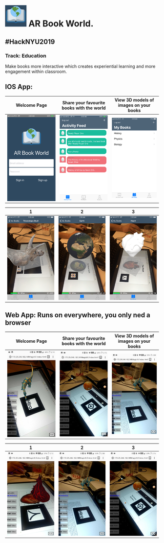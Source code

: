 # <img src="https://github.com/mixemer/AR-Book-World/blob/master/images/logo6.png" width="70"> AR Book World. 
## #HackNYU2019
### Track: Education


Make books more interactive which creates experiential learning and more engagement within classroom.

## IOS App:
Welcome Page                 |Share your favourite books with the world | View 3D models of images on your books
:---------------------------:|:------------------------------:|:------------------------------:
![](images/Welcome.PNG)      |  ![](images/Activity-Feed.PNG) | ![](images/myBooks.PNG)



1                            |  2                             | 3
:---------------------------:|:------------------------------:|:------------------------------:
![](images/Skull2.PNG)      |  ![](images/Earth.PNG)         | ![](images/Heart.PNG)


## Web App: Runs on everywhere, you only ned a browser
Welcome Page                 |Share your favourite books with the world | View 3D models of images on your books
:---------------------------:|:------------------------------:|:------------------------------:
![](images/Web1.jpg)      |  ![](images/Web6.jpg) | ![](images/web3.jpg)



1                            |  2                             | 3
:---------------------------:|:------------------------------:|:------------------------------:
![](images/web5.jpg)      |  ![](images/web3.jpg)         | ![](images/Web6.jpg)
